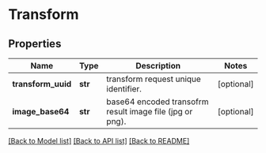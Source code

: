 # Transform

## Properties
Name | Type | Description | Notes
------------ | ------------- | ------------- | -------------
**transform_uuid** | **str** | transform request unique identifier. | [optional] 
**image_base64** | **str** | base64 encoded transofrm result image file (jpg or png). | [optional] 

[[Back to Model list]](../README.md#documentation-for-models) [[Back to API list]](../README.md#documentation-for-api-endpoints) [[Back to README]](../README.md)


